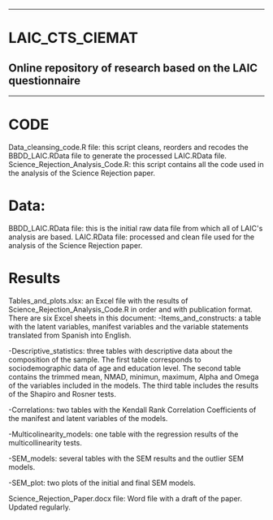 ----------------------------------------------------------------------------------------------------------------------------------------------------------------
# LAIC_CTS_CIEMAT
Online repository of research based on the LAIC questionnaire
----------------------------------------------------------------------------------------------------------------------------------------------------------------
----------------------------------------------------------------------------------------------------------------------------------------------------------------

# CODE
Data_cleansing_code.R file: this script cleans, reorders and recodes the BBDD_LAIC.RData file to generate the processed LAIC.RData file.
Science_Rejection_Analysis_Code.R: this script contains all the code used in the analysis of the Science Rejection paper.

# Data:
BBDD_LAIC.RData file: this is the initial raw data file from which all of LAIC's analysis are based.
LAIC.RData file: processed and clean file used for the analysis of the Science Rejection paper.

# Results 
Tables_and_plots.xlsx: an Excel file with the results of Science_Rejection_Analysis_Code.R in order and with publication format. There are six Excel sheets in this document:
   -Items_and_constructs: a table with the latent variables, manifest variables and the variable statements translated from Spanish into English.
  
   -Descriptive_statistics: three tables with descriptive data about the composition of the sample. The first table corresponds to sociodemographic data of age and education level. The second table contains the trimmed mean, NMAD, minimun, maximum, Alpha       and Omega of the variables included in the models. The third table includes the results of the Shapiro and Rosner tests.
  
   -Correlations: two tables with the Kendall Rank Correlation Coefficients of the manifest and latent variables of the models.

   -Multicolinearity_models: one table with the regression results of the multicollinearity tests.

   -SEM_models: several tables with the SEM results and the outlier SEM models.

   -SEM_plot: two plots of the initial and final SEM models.

Science_Rejection_Paper.docx file: Word file with a draft of the paper. Updated regularly.
